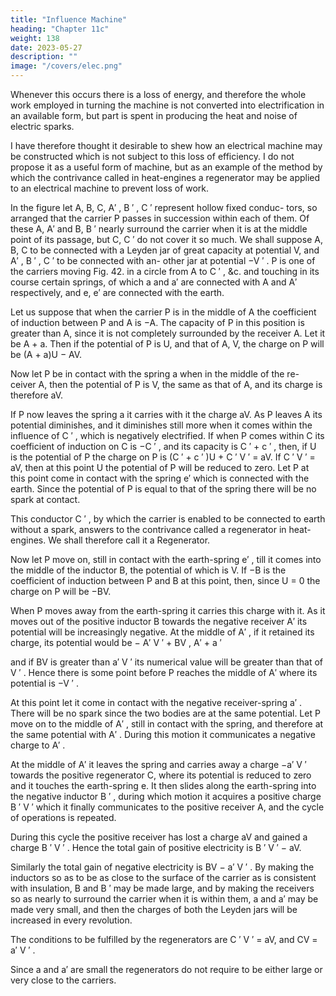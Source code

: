 ```yaml
---
title: "Influence Machine"
heading: "Chapter 11c"
weight: 138
date: 2023-05-27
description: ""
image: "/covers/elec.png"
---
```


<!-- 1865. Holtz exhibited his machine to the Berlin Academy, April 1865. 8
to 10 cm. diam.
1866. Töpler, metal inductors, two metal carriers on a glass disk.
1867. Töpler’s multiple machine, 8 rotating disks, 32 cm. diam. sparks 6
to 9 cm.
1867. Holtz with two disks rotating oppositely.
1868. Kundt.MACHINE WITHOUT SPARKS.
181
Carré, inductor disk 38 cm. induced 49, spark 15 to 18.
201*.] In the electrical machines already described sparks occur whenever
the carrier comes in contact with a conductor at a different potential from its
own. -->



Whenever this occurs there is a loss of energy, and therefore the whole work employed in turning the machine is not converted into electrification in an available form, but part is spent in producing the heat and noise of electric sparks.

I have therefore thought it desirable to shew how an electrical machine may be constructed which is not subject to this loss of efficiency. I do not propose it as a useful form of machine, but as an example of the method by which the contrivance called in heat-engines a regenerator may be applied to an electrical machine to prevent loss of work.

In the figure let A, B, C, A′ , B ′ , C ′ represent hollow fixed conduc- tors, so arranged that the carrier P passes in succession within each of them. Of these A, A′ and B, B ′ nearly surround the carrier when it is at the middle point of its passage, but C, C ′ do not cover it so much. We shall suppose A, B, C to be connected with a Leyden jar of great capacity at potential V, and A′ , B ′ , C ′ to be connected with an- other jar at potential −V ′ . P is one of the carriers moving Fig. 42. in a circle from A to C ′ , &c. and touching in its course certain springs, of which a and a′ are connected with A and A′ respectively, and e, e′ are connected with the earth.


Let us suppose that when the carrier P is in the middle of A the coefficient
of induction between P and A is −A. The capacity of P in this position is greater than A, since it is not completely surrounded by the receiver A. Let it be A + a.
Then if the potential of P is U, and that of A, V, the charge on P will be
(A + a)U − AV.

Now let P be in contact with the spring a when in the middle of the re-
ceiver A, then the potential of P is V, the same as that of A, and its charge
is therefore aV.

If P now leaves the spring a it carries with it the charge aV. As P leaves
A its potential diminishes, and it diminishes still more when it comes within
the influence of C ′ , which is negatively electrified.
If when P comes within C its coefficient of induction on C is −C ′ , and its
capacity is C ′ + c ′ , then, if U is the potential of P the charge on P is
(C ′ + c ′ )U + C ′ V ′ = aV.
If
C ′ V ′ = aV,
then at this point U the potential of P will be reduced to zero.
Let P at this point come in contact with the spring e′ which is connected
with the earth. Since the potential of P is equal to that of the spring there
will be no spark at contact.

This conductor C ′ , by which the carrier is enabled to be connected to
earth without a spark, answers to the contrivance called a regenerator in heat-
engines. We shall therefore call it a Regenerator.

Now let P move on, still in contact with the earth-spring e′ , till it comes
into the middle of the inductor B, the potential of which is V. If −B is the
coefficient of induction between P and B at this point, then, since U = 0 the
charge on P will be −BV.

When P moves away from the earth-spring it carries this charge with it.
As it moves out of the positive inductor B towards the negative receiver A′
its potential will be increasingly negative. At the middle of A′ , if it retained
its charge, its potential would be
−
A′ V ′ + BV
,
A′ + a ′


and if BV is greater than a′ V ′ its numerical value will be greater than that
of V ′ . Hence there is some point before P reaches the middle of A′ where
its potential is −V ′ . 

At this point let it come in contact with the negative receiver-spring a′ . There will be no spark since the two bodies are at the same potential. Let P move on to the middle of A′ , still in contact with the spring, and therefore at the same potential with A′ . During this motion it communicates a negative charge to A′ .

At the middle of A′ it leaves the spring and carries away a charge −a′ V ′ towards the positive regenerator C, where its potential is reduced to zero and it touches the earth-spring e. It then slides along the earth-spring into the negative inductor B ′ , during which motion it acquires a positive charge B ′ V ′ which it finally communicates to the positive receiver A, and the cycle of operations is repeated.

During this cycle the positive receiver has lost a charge aV and gained a
charge B ′ V ′ . Hence the total gain of positive electricity is
B ′ V ′ − aV.

Similarly the total gain of negative electricity is BV − a′ V ′ . By making the inductors so as to be as close to the surface of the carrier as is consistent with insulation, B and B ′ may be made large, and by making the receivers so as nearly to surround the carrier when it is within them, a and a′ may be made very small, and then the charges of both the Leyden jars will be increased in every revolution.

The conditions to be fulfilled by the regenerators are
C ′ V ′ = aV,
and
CV = a′ V ′ .

Since a and a′ are small the regenerators do not require to be either large
or very close to the carriers.


